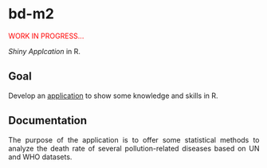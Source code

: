 # bd-m2

<span style="color: red;">WORK IN PROGRESS...</span>

_Shiny Applcation_ in R.

## Goal

<div style="text-align: justify">

Develop an [application](https://alexisvte.shinyapps.io/big-data-app/?_ga=2.183157155.462710402.1681053594-1612834766.1681053594) to show some knowledge and skills in R.

## Documentation

The purpose of the application is to offer some statistical methods to analyze the death rate of several pollution-related diseases based on UN and WHO datasets.

</div>
